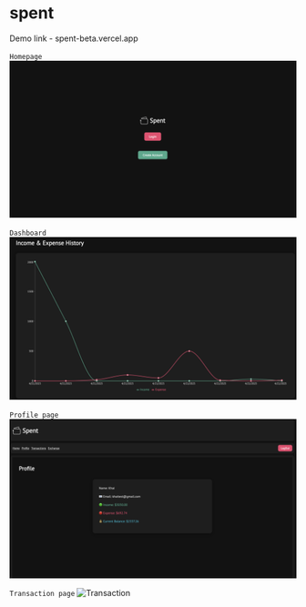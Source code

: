 # spent

Demo link - spent-beta.vercel.app

`Homepage`
<img src="assets/homepage.png" alt="Homepage">

`Dashboard`
<img src="assets/dashboard.png" alt="Dashboard">

`Profile page`
<img src="assets/profile.png" alt="Profile">

`Transaction page`
<img src="assets/transaction.png" alt="Transaction">



